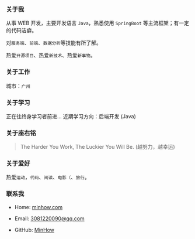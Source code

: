 ### 关于我
从事 WEB 开发，主要开发语言 `Java`，熟悉使用 `SpringBoot` 等主流框架；有一定的代码洁癖。

对`服务端`、`前端`、`数据分析`等技能有所了解。

热爱`开源项目`、热爱`新技术`、热爱`新事物`。
### 关于工作
城市：`广州`
### 关于学习
正在往终身学习者前进...
近期学习方向：后端开发 (Java)
### 关于座右铭
> The Harder You Work, The Luckier You Will Be. (越努力，越幸运)

### 关于爱好
热爱`运动`，`代码`、`阅读`、`电影（`、`旅行`。
### 联系我
* Home: [minhow.com](https://minhow.com)

* Email: 3081220090@qq.com
* GitHub: [MinHow](https://github.com/WongMinHo)

[//]: # (* Blog: [blog.minhow.com]&#40;http://blog.minhow.com&#41;)
[//]: # (* WeiBo: [MinHow]&#40;http://weibo.com/WongMinHo&#41;)

[//]: # (* Twitter: [MinHow]&#40;https://twitter.com/huangminhow&#41;)
